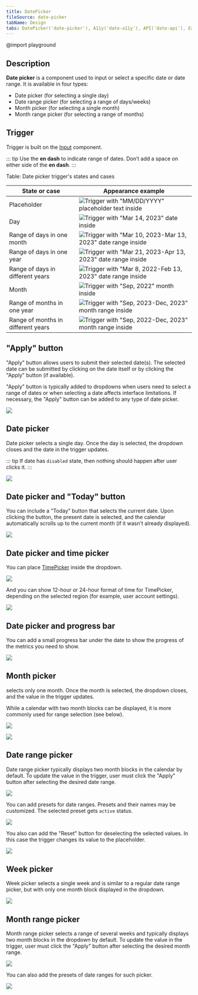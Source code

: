 ```yaml
---
title: DatePicker
fileSource: date-picker
tabName: Design
tabs: DatePicker('date-picker'), A11y('date-a11y'), API('date-api'), Example('date-code'), Changelog('date-changelog')
---
```


@import playground

## Description

**Date picker** is a component used to input or select a specific date or date range. It is available in four types:

- Date picker (for selecting a single day)
- Date range picker (for selecting a range of days/weeks)
- Month picker (for selecting a single month)
- Month range picker (for selecting a range of months)

## Trigger

Trigger is built on the [Input](/components/input/) component.

::: tip
Use the **en dash** to indicate range of dates. Don’t add a space on either side of the **en dash**.
:::
<!-- > _For example: "Mar 4–10, 2022"._ -->

Table: Date picker trigger's states and cases

| State or case                      | Appearance example                    |
| ---------------------------------- | ------------------------------------- |
| Placeholder                        | ![Trigger with "MM/DD/YYYY" placeholder text inside](static/placeholder.png)    |
| Day                                | ![Trigger with "Mar 14, 2023" date inside](static/date-trigger-1.png) |
| Range of days in one month         | ![Trigger with "Mar 10, 2023-Mar 13, 2023" date range inside](static/date-trigger-2.png) |
| Range of days in one year          | ![Trigger with "Mar 21, 2023-Apr 13, 2023" date range inside](static/date-trigger-3.png) |
| Range of days in different years   | ![Trigger with "Mar 8, 2022-Feb 13, 2023" date range inside](static/date-trigger-4.png) |
| Month                              | ![Trigger with "Sep, 2022" month inside](static/date-trigger-5.png) |
| Range of months in one year        | ![Trigger with "Sep, 2023-Dec, 2023" month range inside](static/date-trigger-6.png) |
| Range of months in different years | ![Trigger with "Sep, 2022-Dec, 2023" month range inside](static/date-trigger-7.png) |

## "Apply" button

"Apply" button allows users to submit their selected date(s). The selected date can be submitted by clicking on the date itself or by clicking the "Apply" button (if available).

"Apply" button is typically added to dropdowns when users need to select a range of dates or when selecting a date affects interface limitations. If necessary, the "Apply" button can be added to any type of date picker.

![](static/daterangepicker-normal.png)

## Date picker

Date picker selects a single day. Once the day is selected, the dropdown closes and the date in the trigger updates.

::: tip
If date has `disabled` state, then nothing should happen after user clicks it.
:::

![](static/timepicker-norma-opened.png)

## Date picker and "Today" button

You can include a "Today" button that selects the current date. Upon clicking the button, the present date is selected, and the calendar automatically scrolls up to the current month (if it wasn't already displayed).

![](static/timepicker-today-style.png)

## Date picker and time picker

You can place [TimePicker](/components/time-picker/) inside the dropdown.

![](static/datepicker-timepicker-normal.png)

And you can show 12-hour or 24-hour format of time for TimePicker, depending on the selected region (for example, user account settings).

![](static/datepicker-timepicker-12h-24h.png)

## Date picker and progress bar

You can add a small progress bar under the date to show the progress of the metrics you need to show.

![](static/timepicker-metric-normal.png)

## Month picker

selects only one month. Once the month is selected, the dropdown closes, and the value in the trigger updates.

While a calendar with two month blocks can be displayed, it is more commonly used for range selection (see below).

![](static/monthpicker-normal-2sizes.png)

![](static/monthpicker-paddings-row.png)

## Date range picker

Date range picker typically displays two month blocks in the calendar by default. To update the value in the trigger, user must click the "Apply" button after selecting the desired date range.

![](static/daterangepicker-normal.png)

You can add presets for date ranges. Presets and their names may be customized. The selected preset gets `active` status.

![](static/daterangepicker-custom-presets.png)

You also can add the "Reset" button for deselecting the selected values. In this case the trigger changes its value to the placeholder.

![](static/daterangepicker-reset-buttons.png)

## Week picker

Week picker selects a single week and is similar to a regular date range picker, but with only one month block displayed in the dropdown.

![](static/weekpicker.png)

## Month range picker

Month range picker selects a range of several weeks and typically displays two month blocks in the dropdown by default. To update the value in the trigger, user must click the "Apply" button after selecting the desired month range.

![](static/monthrangepicker-normal.png)

You can also add the presets of date ranges for such picker.

![](static/monthrangepicker-presets.png)

